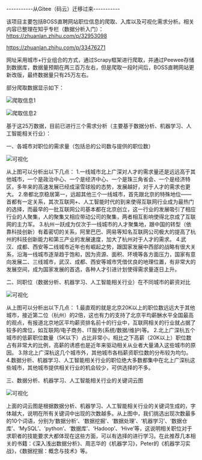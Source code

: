 
-----------从Gitee（码云）迁移过来-----------

该项目主要包括BOSS直聘网站职位信息的爬取、入库以及可视化需求分析。相关内容已整理在知乎专栏（数据分析入门）：
https://zhuanlan.zhihu.com/p/32953098          

https://zhuanlan.zhihu.com/p/33476271

网址采用城市+行业组合的方式，通过Scrapy框架进行爬取，并通过Peewee存储到数据库，数据量预期在两三百万左右，但是爬取一段时间后，BOSS直聘网站更新改版，最终数据量只有25万左右。

部分爬取数据显示如下：

![爬取信息1](https://github.com/lxm909055383/bosszhipin/blob/master/img/1.jpg)

![爬取信息2](https://github.com/lxm909055383/bosszhipin/blob/master/img/2.jpg)



基于这25万数据，目前已进行三个需求分析（主要基于数据分析、机器学习、人工智能相关行业）：

一、各城市对职位的需求量（包括总的公司数与提供的职位数）

![可视化](https://github.com/lxm909055383/bosszhipin/blob/master/img/3.jpg)

从上图可以分析出以下几点：
1.一线城市北上广深对人才的需求量还是远远高于其他城市，一个是政治中心、一个是经济中心、一个是珠三角省会、一个是经济特区，多年来的高速发展已经成滚雪球般的态势，发展越好，对于人才的需求也更大。
2.帝都北京稳居第一，远超其他三个一线城市，首先跟北京的特殊地位——首都有一定关系，其次互联网+、人工智能时代的到来使得互联网行业成为最热门的选择，而最早的一批互联网公司基本都在北京创立，这一行业的发展吸引了相应行业的人聚集，人的聚集又相应带动公司的聚集，两者相互影响使得北京成了互联网的主力军。
3.杭州一跃成为仅次于一线城市的人才聚集地，跟中国的转型（依靠科技创新）有着密切的关系，阿里巴巴、网易等知名互联网公司极大的提高了杭州的科技创新能力和第三产业的发展速度，加大了杭州对于人才的需求。
4.武汉、成都、西安等二线城市近年也有崛起之势，跟国家发展中西部的战略有很大关系，沿海一线城市逐渐趋于饱和，因为资源、面积、环境等各方面压力，国家有意向发展二、三线城市，武汉、成都、西安等城市凭借优良的地理位置，有非常大的发展空间，成为国家发展的首选，各种人才引进计划使得需求量逐日上升。


二、同职位（数据分析、机器学习、人工智能相关行业）在不同城市的薪资对比

![可视化](https://github.com/lxm909055383/bosszhipin/blob/master/img/4.jpg)

从上图可以分析出以下几点：
1.最直观的就是北京20K以上的职位数远远大于其他城市，接近第二位（杭州）的2倍，这也有力的支持了北京平均薪酬水平全国最高的观点，有报道北京地区平均薪资排名前十的行业中，互联网相关的行业就占据了较多的席位，如互联网/电子商务、IT服务(系统/数据/维护)等。
2.北上广深杭五个城市的低薪职位数量（5K以下）占比非常小，相比之下高薪（20K以上）职位数占有非常大的比例，高薪的诱惑也是近年来驱动相关从业者大量涌入这些城市的原因。
3.除北上广深杭这几个城市外，其他城市各档薪资职位数的分布较为均匀。
4.数据分析、机器学习、人工智能相关行业的职位绝大多数都集中在北上广深杭这些城市，其他城市提供相关行业的机会较少，可供选择的不多。


三、数据分析、机器学习、人工智能相关行业的关键词云图

![可视化](https://github.com/lxm909055383/bosszhipin/blob/master/img/5.jpg)

上面的词云图是根据数据分析、机器学习、人工智能相关行业的关键词生成的，字体越大，说明在所有关键词中出现的次数越多。从上图中，我们挑选出现次数最多的10个词语，分别为‘数据分析’、‘数据挖掘’、‘数据处理’、‘机器学习’、‘数据仓库’、‘MySQL’、‘python’、‘数据库’、‘Hadoop’、‘Hive’等，这说明相关职位对于求职者的技能要求大都体现在这些方面，可以有选择的进行学习。在此推荐几本相关的书籍：《深入浅出数据分析》、周志华的《机器学习》，Peter的《机器学习实战》，《数据挖掘：概念与技术》等。
